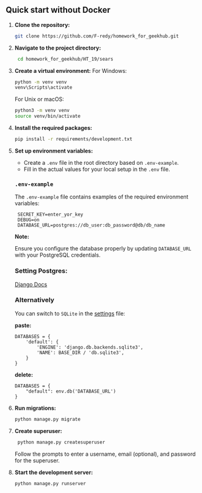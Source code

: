 ## Quick start without Docker

1. **Clone the repository:**

    ```bash
    git clone https://github.com/F-redy/homework_for_geekhub.git
    ```
2. **Navigate to the project directory:**

   ```bash
    cd homework_for_geekhub/HT_19/sears
    ```
3. **Create a virtual environment:**
   For Windows:

    ```bash
    python -m venv venv
    venv\Scripts\activate
    ```

   For Unix or macOS:

    ```bash
    python3 -m venv venv
    source venv/bin/activate
    ```
4. **Install the required packages:**

    ```bash
    pip install -r requirements/development.txt
    ```

5. **Set up environment variables:**

    - Create a `.env` file in the root directory based on `.env-example`.
    - Fill in the actual values for your local setup in the `.env` file.
   ### `.env-example`

   The `.env-example` file contains examples of the required environment variables:
   
   ```plaintext
    SECRET_KEY=enter_yor_key
    DEBUG=on
    DATABASE_URL=postgres://db_user:db_password@db/db_name
   ```
   **Note:**
   
    Ensure you configure the database properly by updating `DATABASE_URL` with your PostgreSQL credentials.

   ### Setting Postgres:

   [Django Docs](https://docs.djangoproject.com/en/3.2/ref/settings/#std:setting-DATABASES)   

   ### Alternatively
 
    You can switch to `SQLite` in the [settings](./settings/base.py) file:

   **paste:**

    ```plaintext
    DATABASES = {
        'default': {
            'ENGINE': 'django.db.backends.sqlite3',
            'NAME': BASE_DIR / 'db.sqlite3',
        }
    }
   ```

   **delete:**

    ```plaintext
    DATABASES = {
        "default": env.db('DATABASE_URL')
    }
   ```

6. **Run migrations:**

    ```bash
    python manage.py migrate
    ```

7. **Create superuser:**

   ```bash
    python manage.py createsuperuser
    ```
   Follow the prompts to enter a username, email (optional), and password for the superuser.

8. **Start the development server:**

    ```bash
    python manage.py runserver
    ```